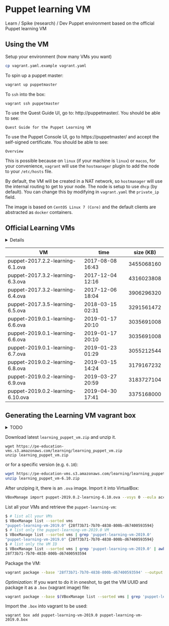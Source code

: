 # Puppet learning VM

Learn / Spike (research) / Dev Puppet environment based on the official Puppet learning VM


<!-- @import "[TOC]" {cmd="toc" depthFrom=1 depthTo=6 orderedList=false} -->

## Using the VM

Setup your environment (how many VMs you want)
```bash
cp vagrant.yaml.example vagrant.yaml
```

To spin up a puppet master:
```bash
vagrant up puppetmaster
```

To `ssh` into the box:
```
vagrant ssh puppetmaster
```

To use the Quest Guide UI, go to: http://puppetmaster/. You should be able to see:
```
Quest Guide for the Puppet Learning VM
```
To use the Puppet Console UI, go to https://puppetmaster/ and accept the self-signed certificate. You should be able to see:
```
Overview
```

This is possible because on `linux` (if your machine is `linux`) or `macos`, for your convenience, `vagrant` will use the `hostmanager` plugin to add the node to your `/etc/hosts` file.

By default, the VM will be created in a NAT network, so `hostmanager` will use the internal routing to get to your node. The node is setup to use `dhcp` (by default). You can change this by modifying in `vagrant.yaml` the `private_ip` field.

The image is based on `CentOS Linux 7 (Core)` and the default clients are abstracted as `docker` containers.

## Official Learning VMs

<details>
<p>

Information was extracted using:
```
for i in $(ls -1 learning_puppet_vm*.zip); do unzip -ql $i; done | grep ova | awk '{print $4 " | " $2 " " $3 " | " $1}' | sort
```
</p>
</details>

VM | time | size (KB) 
-|-|-
puppet-2017.2.2-learning-6.1.ova | 2017-08-08 16:43 | 3455068160
puppet-2017.3.2-learning-6.3.ova | 2017-12-04 12:16 | 4316023808
puppet-2017.3.2-learning-6.4.ova | 2017-12-06 18:04 | 3906296320
puppet-2017.3.5-learning-6.5.ova | 2018-03-15 02:31 | 3291561472
puppet-2019.0.1-learning-6.6.ova | 2019-01-17 20:10 | 3035691008
puppet-2019.0.1-learning-6.6.ova | 2019-01-17 20:10 | 3035691008
puppet-2019.0.1-learning-6.7.ova | 2019-01-23 01:29 | 3055212544
puppet-2019.0.2-learning-6.8.ova | 2019-03-15 14:24 | 3179167232
puppet-2019.0.2-learning-6.9.ova | 2019-03-27 20:59 | 3183727104
puppet-2019.0.2-learning-6.10.ova | 2019-04-30 17:41 | 3375168000

## Generating the Learning VM vagrant box

<details>
  <summary>TODO</summary>
  Generate this image dynamically and create a Travis.CI Job to generate it.
</details>

Download latest `learning_puppet_vm.zip` and unzip it.

```
wget https://pe-education-vms.s3.amazonaws.com/learning/learning_puppet_vm.zip
unzip learning_puppet_vm.zip
```
or for a specific version (e.g. `6.10`):
```bash
wget https://pe-education-vms.s3.amazonaws.com/learning/learning_puppet_vm-6.10.zip
unzip learning_puppet_vm-6.10.zip
```

After unziping it, there is an `.ova` image. Import it into VirtualBox:
```bash
VBoxManage import puppet-2019.0.2-learning-6.10.ova --vsys 0 --eula accept --vsys 0 --vmname "puppet-learning-vm-2019.0" --settingsfile "puppet-learning-vm"
```

List all your VMs and retrieve the `puppet-learning-vm`:
```bash
$ # list all your VMs
$ VBoxManage list --sorted vms
"puppet-learning-vm-2019.0" {28f73b71-7b70-4838-800b-d67400593594}
$ # list only the puppet-learning-vm-2019.0 VM
$ VBoxManage list --sorted vms | grep 'puppet-learning-vm-2019.0'
"puppet-learning-vm-2019.0" {28f73b71-7b70-4838-800b-d67400593594}
$ # list only the VM ID
$ VBoxManage list --sorted vms | grep 'puppet-learning-vm-2019.0' | awk '{print $2}' | cut -d '{' -f2 | cut -d '}' -f1
28f73b71-7b70-4838-800b-d67400593594
```

Package the VM:
```bash
vagrant package --base '28f73b71-7b70-4838-800b-d67400593594' --output puppet-learning-vm.box
```

_Optimization_: If you want to do it in oneshot, to get the VM UUID and package it as a `.box` (vagrant image) file:
```bash
vagrant package --base $(VBoxManage list --sorted vms | grep 'puppet-learning-vm-2019.0' | awk '{print $2}' | cut -d '{' -f2 | cut -d '}' -f1) --output puppet-learning-vm.box
```

Import the `.box` into vagrant to be used:
```
vagrant box add puppet-learning-vm-2019.0 puppet-learning-vm-2019.0.box
```